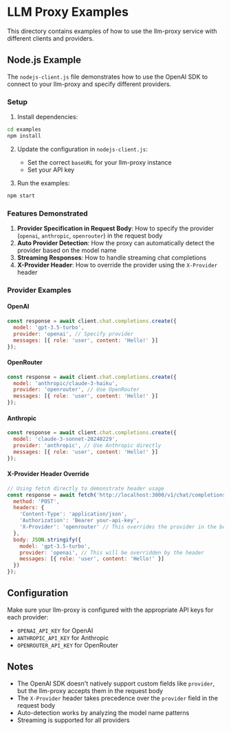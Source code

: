 # LLM Proxy Examples

This directory contains examples of how to use the llm-proxy service with different clients and providers.

## Node.js Example

The `nodejs-client.js` file demonstrates how to use the OpenAI SDK to connect to your llm-proxy and specify different providers.

### Setup

1. Install dependencies:
```bash
cd examples
npm install
```

2. Update the configuration in `nodejs-client.js`:
   - Set the correct `baseURL` for your llm-proxy instance
   - Set your API key

3. Run the examples:
```bash
npm start
```

### Features Demonstrated

1. **Provider Specification in Request Body**: How to specify the provider (`openai`, `anthropic`, `openrouter`) in the request body
2. **Auto Provider Detection**: How the proxy can automatically detect the provider based on the model name
3. **Streaming Responses**: How to handle streaming chat completions
4. **X-Provider Header**: How to override the provider using the `X-Provider` header

### Provider Examples

#### OpenAI
```javascript
const response = await client.chat.completions.create({
  model: 'gpt-3.5-turbo',
  provider: 'openai', // Specify provider
  messages: [{ role: 'user', content: 'Hello!' }]
});
```

#### OpenRouter
```javascript
const response = await client.chat.completions.create({
  model: 'anthropic/claude-3-haiku',
  provider: 'openrouter', // Use OpenRouter
  messages: [{ role: 'user', content: 'Hello!' }]
});
```

#### Anthropic
```javascript
const response = await client.chat.completions.create({
  model: 'claude-3-sonnet-20240229',
  provider: 'anthropic', // Use Anthropic directly
  messages: [{ role: 'user', content: 'Hello!' }]
});
```

#### X-Provider Header Override
```javascript
// Using fetch directly to demonstrate header usage
const response = await fetch('http://localhost:3000/v1/chat/completions', {
  method: 'POST',
  headers: {
    'Content-Type': 'application/json',
    'Authorization': 'Bearer your-api-key',
    'X-Provider': 'openrouter' // This overrides the provider in the body
  },
  body: JSON.stringify({
    model: 'gpt-3.5-turbo',
    provider: 'openai', // This will be overridden by the header
    messages: [{ role: 'user', content: 'Hello!' }]
  })
});
```

## Configuration

Make sure your llm-proxy is configured with the appropriate API keys for each provider:

- `OPENAI_API_KEY` for OpenAI
- `ANTHROPIC_API_KEY` for Anthropic
- `OPENROUTER_API_KEY` for OpenRouter

## Notes

- The OpenAI SDK doesn't natively support custom fields like `provider`, but the llm-proxy accepts them in the request body
- The `X-Provider` header takes precedence over the `provider` field in the request body
- Auto-detection works by analyzing the model name patterns
- Streaming is supported for all providers